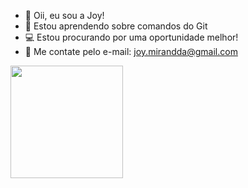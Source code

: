 - 💜 Oii, eu sou a Joy!
- 🌱 Estou aprendendo sobre comandos do Git
- 💻 Estou procurando por uma oportunidade melhor!
- 📲 Me contate pelo e-mail: joy.mirandda@gmail.com
 
<div>
 <a href="https://github.com/joymirandda">
  <img height= "180cm" src="https://github-readme-stats.vercel/api?username=joymirandda&show_icons=true&theme=dark&include_all_commits=true&count_private=true"/>
</div>
